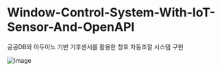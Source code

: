 # Window-Control-System-With-IoT-Sensor-And-OpenAPI
공공DB와 아두이노 기반 기후센서를 활용한 창호 자동조절 시스템 구현 

![image](https://user-images.githubusercontent.com/101093707/192347969-32a1fdea-5e4c-4906-91b2-0081de9ee752.png)
